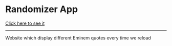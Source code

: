 # Randomizer App

[Click here to see it](https://randomizer.raghavshukla.repl.co/)

***

Website which display different Eminem quotes every time we reload 
